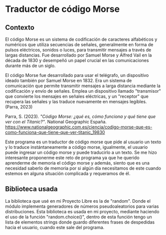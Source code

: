 # Traductor de código Morse

## Contexto

El código Morse es un sistema de codificación de caracteres alfabéticos y numéricos que utiliza secuencias de señales, generalmente en forma de pulsos eléctricos, sonidos o luces, para transmitir mensajes a través de largas distancias. Fue desarrollado por Samuel Morse y Alfred Vail en la década de 1830 y desempeñó un papel crucial en las comunicaciones durante más de un siglo.

El código Morse fue desarrollado para usar el telégrafo, un dispositivo ideado también por Samuel Morse en 1832. Era un sistema de comunicación que permite transmitir mensajes a larga distancia mediante la codificación y envío de señales. Emplea un dispositivo llamado "transmisor" que convierte los mensajes en señales eléctricas, y un "receptor" que recupera las señales y las traduce nuevamente en mensajes legibles. (Parra, 2023)

Parra, S. (2023). _"Código Morse: ¿qué es, cómo funciona y qué tiene que ver con el Titanic?"_. National Geographic España. https://www.nationalgeographic.com.es/ciencia/codigo-morse-que-es-como-funciona-que-tiene-que-ver-titanic_19830

Este programa es un traductor de código morse que pide al usuario un texto y lo traduce instántaneamente a código morse, igualmente, el usuario puede ingresar un código morse y puede traducirlo a un texto. Se me hizo interesante proponerme este reto de programa ya que he querido aprenderme de memoria el código morse y además, siento que es una necesidad saberlo de memoria por si algún día necesitamos de este cuando estemos en alguna situación complicada y requeramos de él.


## Biblioteca usada

La biblioteca que usé en mi Proyecto Libre es la de "random". Donde el módulo implementa generadores de números pseudoaleatorios para varias distribuciones.
Esta biblioteca es usada en mi proyecto, mediante haciendo el uso de la función "random.choice()", dentro de esta función tengo un lista de elementos strings donde guardo diferentes frases de despedidas hacia el usuario, cuando este sale del programa. 
